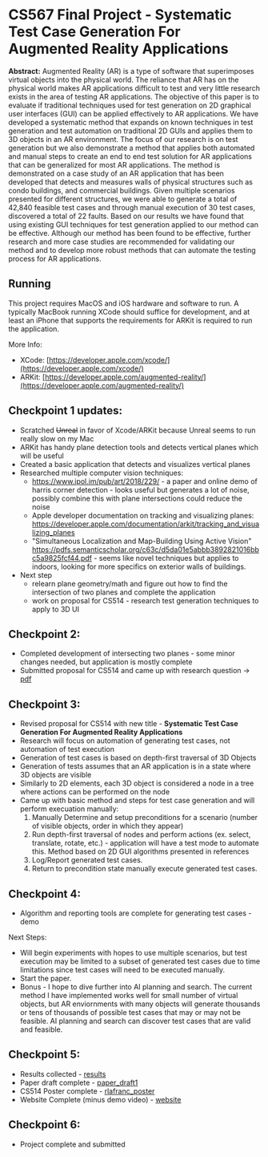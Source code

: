#  CS567 Final Project - Systematic Test Case Generation For Augmented Reality Applications

**Abstract:** Augmented Reality (AR) is a type of software that superimposes virtual objects into the physical world.  The reliance that AR has on the physical world makes AR applications difficult to test and very little research exists in the area of testing AR applications.  The objective of this paper is to evaluate if traditional techniques used for test generation on 2D graphical user interfaces (GUI) can be applied effectively to AR applications.  We have developed a systematic method that expands on known techniques in test generation and test automation on traditional 2D GUIs and applies them to 3D objects in an AR environment.  The focus of our research is on test generation but we also demonstrate a method that applies both automated and manual steps to create an end to end test solution for AR applications that can be generalized for most AR applications.  The method is demonstrated on a case study of an AR application that has been developed that detects and measures walls of physical structures such as condo buildings, and commercial buildings.  Given multiple scenarios presented for different structures, we were able to generate a total of 42,840 feasible test cases and through manual execution of 30 test cases, discovered a total of 22 faults.  Based on our results we have found that using existing GUI techniques for test generation applied to our method can be effective.  Although our method has been found to be effective, further research and more case studies are recommended for validating our method and to develop more robust methods that can automate the testing process for AR applications.

## Running

This project requires MacOS and iOS hardware and software to run.  A typically MacBook running XCode should suffice for development, and at least an iPhone that supports the requirements for ARKit is required to run the application.

More Info:
* XCode: [https://developer.apple.com/xcode/](https://developer.apple.com/xcode/)
* ARKit: [https://developer.apple.com/augmented-reality/](https://developer.apple.com/augmented-reality/)


## Checkpoint 1 updates:

* Scratched ~~Unreal~~ in favor of Xcode/ARKit because Unreal seems to run really slow on my Mac
* ARKit has handy plane detection tools and detects vertical planes which will be useful
* Created a basic application that detects and visualizes vertical planes
* Researched multiple computer vision techniques:
    * https://www.ipol.im/pub/art/2018/229/ - a paper and online demo of harris corner detection - looks useful but generates a lot of noise, possibly combine this with plane intersections could reduce the noise
    * Apple developer documentation on tracking and visualizing planes: https://developer.apple.com/documentation/arkit/tracking_and_visualizing_planes
    * "Simultaneous Localization
    and Map-Building Using Active Vision" https://pdfs.semanticscholar.org/c63c/d5da01e5abbb3892821016bbc5a9825fcf44.pdf - seems like novel techniques but applies to indoors, looking for more specifics on exterior walls of buildings.
* Next step
    * relearn plane geometry/math and figure out how to find the intersection of two planes and complete the application
    * work on proposal for CS514 - research test generation techniques to apply to 3D UI

## Checkpoint 2:

* Completed development of intersecting two planes - some minor changes needed, but application is mostly complete
* Submitted proposal for CS514 and came up with research question -> [pdf](https://github.com/csu-hci-projects/Testing-AR-Applications/blob/master/CS514_PROPOSAL.pdf)

## Checkpoint 3:

* Revised proposal for CS514 with new title - **Systematic Test Case Generation For Augmented Reality Applications**
* Research will focus on automation of generating test cases, not automation of test execution
* Generation of test cases is based on depth-first traversal of 3D Objects
* Generation of tests assumes that an AR application is in a state where 3D objects are visible
* Similarly to 2D elements, each 3D object is considered a node in a tree where actions can be performed on the node
* Came up with basic method and steps for test case generation and will perform execuation manually:
   1. Manually Determine and setup preconditions for a scenario (number of visible objects, order in which they appear)
   2. Run depth-first traversal of nodes and perform actions (ex. select, translate, rotate, etc.) - application will have a test mode to automate this.  Method based on 2D GUI algorithms presented in references
   3. Log/Report generated test cases.
   4. Return to precondition state manually execute generated test cases.
  
## Checkpoint 4:

* Algorithm and reporting tools are complete for generating test cases - demo

Next Steps:

* Will begin experiments with hopes to use multiple scenarios, but test execution may be limited to a subset of generated test cases due to time limitations since test cases will need to be executed manually.
* Start the paper.
* Bonus - I hope to dive further into AI planning and search.  The current method I have implemented works well for small number of virtual objects, but AR enviornments with many objects will generate thousands or tens of thousands of possible test cases that may or may not be feasible.  AI planning and search can discover test cases that are valid and feasible.

## Checkpoint 5:

* Results collected - [results](results/)
* Paper draft complete - [paper_draft1](paper_draft1.pdf)
* CS514 Poster complete - [rlafranc_poster](rlafranc_poster.pdf)
* Website Complete (minus demo video) - [website](https://www.cs.colostate.edu/~rlafranc/cs567-project/)

## Checkpoint 6:

* Project complete and submitted
